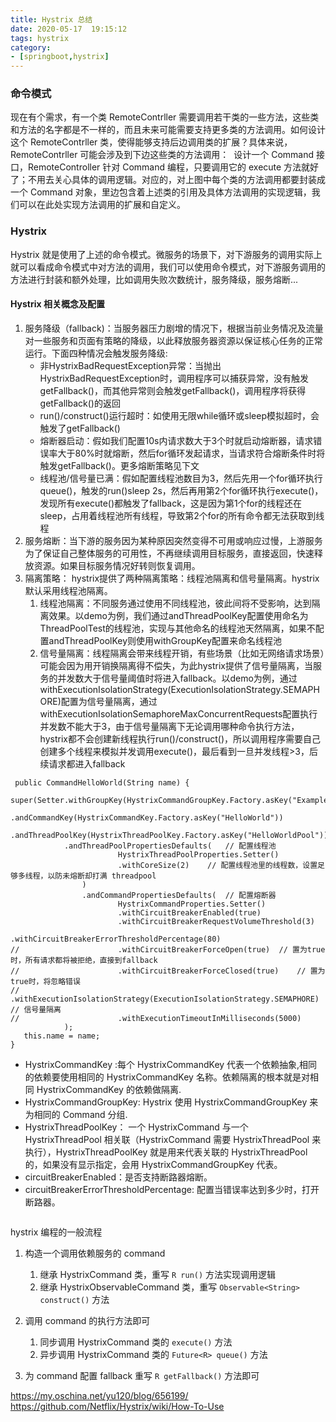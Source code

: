 ```yaml
---
title: Hystrix 总结
date: 2020-05-17  19:15:12
tags: hystrix
category: 
- [springboot,hystrix]
---
```


### 命令模式
现在有个需求，有一个类 RemoteContrller 需要调用若干类的一些方法，这些类和方法的名字都是不一样的，而且未来可能需要支持更多类的方法调用。如何设计这个 RemoteContrller 类，使得能够支持后边调用类的扩展？具体来说， RemoteContrller 可能会涉及到下边这些类的方法调用：
<img src="/pics/vendor_class.png" alt="">
设计一个 Command 接口，RemoteController 针对 Command 编程，只要调用它的 execute 方法就好了；不用去关心具体的调用逻辑。对应的，对上图中每个类的方法调用都要封装成一个 Command 对象，里边包含着上述类的引用及具体方法调用的实现逻辑，我们可以在此处实现方法调用的扩展和自定义。
<img src="/pics/command_pattern.png" alt="">

### Hystrix
Hystrix 就是使用了上述的命令模式。微服务的场景下，对下游服务的调用实际上就可以看成命令模式中对方法的调用，我们可以使用命令模式，对下游服务调用的方法进行封装和额外处理，比如调用失败次数统计，服务降级，服务熔断...

#### Hystrix 相关概念及配置
1. 服务降级（fallback)：当服务器压力剧增的情况下，根据当前业务情况及流量对一些服务和页面有策略的降级，以此释放服务器资源以保证核心任务的正常运行。下面四种情况会触发服务降级:
   + 非HystrixBadRequestException异常：当抛出HystrixBadRequestException时，调用程序可以捕获异常，没有触发getFallback()，而其他异常则会触发getFallback()，调用程序将获得getFallback()的返回
   + run()/construct()运行超时：如使用无限while循环或sleep模拟超时，会触发了getFallback()
   + 熔断器启动：假如我们配置10s内请求数大于3个时就启动熔断器，请求错误率大于80%时就熔断，然后for循环发起请求，当请求符合熔断条件时将触发getFallback()。更多熔断策略见下文
   + 线程池/信号量已满：假如配置线程池数目为3，然后先用一个for循环执行queue()，触发的run()sleep 2s，然后再用第2个for循环执行execute()，发现所有execute()都触发了fallback，这是因为第1个for的线程还在sleep，占用着线程池所有线程，导致第2个for的所有命令都无法获取到线程
2. 服务熔断：当下游的服务因为某种原因突然变得不可用或响应过慢，上游服务为了保证自己整体服务的可用性，不再继续调用目标服务，直接返回，快速释放资源。如果目标服务情况好转则恢复调用。
3. 隔离策略： hystrix提供了两种隔离策略：线程池隔离和信号量隔离。hystrix默认采用线程池隔离。
   1. 线程池隔离：不同服务通过使用不同线程池，彼此间将不受影响，达到隔离效果。以demo为例，我们通过andThreadPoolKey配置使用命名为ThreadPoolTest的线程池，实现与其他命名的线程池天然隔离，如果不配置andThreadPoolKey则使用withGroupKey配置来命名线程池
   2. 信号量隔离：线程隔离会带来线程开销，有些场景（比如无网络请求场景）可能会因为用开销换隔离得不偿失，为此hystrix提供了信号量隔离，当服务的并发数大于信号量阈值时将进入fallback。以demo为例，通过withExecutionIsolationStrategy(ExecutionIsolationStrategy.SEMAPHORE)配置为信号量隔离，通过withExecutionIsolationSemaphoreMaxConcurrentRequests配置执行并发数不能大于3，由于信号量隔离下无论调用哪种命令执行方法，hystrix都不会创建新线程执行run()/construct()，所以调用程序需要自己创建多个线程来模拟并发调用execute()，最后看到一旦并发线程>3，后续请求都进入fallback

```
 public CommandHelloWorld(String name) {
   super(Setter.withGroupKey(HystrixCommandGroupKey.Factory.asKey("ExampleGroup"))
            .andCommandKey(HystrixCommandKey.Factory.asKey("HelloWorld"))
            .andThreadPoolKey(HystrixThreadPoolKey.Factory.asKey("HelloWorldPool"))
            .andThreadPoolPropertiesDefaults(	// 配置线程池
                		HystrixThreadPoolProperties.Setter()
                		.withCoreSize(2)	// 配置线程池里的线程数，设置足够多线程，以防未熔断却打满 threadpool
                )
                .andCommandPropertiesDefaults(	// 配置熔断器
                		HystrixCommandProperties.Setter()
                		.withCircuitBreakerEnabled(true)
                		.withCircuitBreakerRequestVolumeThreshold(3)
                		.withCircuitBreakerErrorThresholdPercentage(80)
//                		.withCircuitBreakerForceOpen(true)	// 置为true时，所有请求都将被拒绝，直接到fallback
//                		.withCircuitBreakerForceClosed(true)	// 置为true时，将忽略错误
//                		.withExecutionIsolationStrategy(ExecutionIsolationStrategy.SEMAPHORE)	// 信号量隔离
//                		.withExecutionTimeoutInMilliseconds(5000)
            );
   this.name = name;
}
```
+ HystrixCommandKey :每个 HystrixCommandKey 代表一个依赖抽象,相同的依赖要使用相同的 HystrixCommandKey 名称。依赖隔离的根本就是对相同 HystrixCommandKey 的依赖做隔离.
+ HystrixCommandGroupKey: Hystrix 使用 HystrixCommandGroupKey 来为相同的 Command 分组.
+ HystrixThreadPoolKey： 一个 HystrixCommand 与一个 HystrixThreadPool 相关联（HystrixCommand 需要 HystrixThreadPool 来执行），HystrixThreadPoolKey 就是用来代表关联的 HystrixThreadPool 的，如果没有显示指定，会用 HystrixCommandGroupKey 代表。
+ circuitBreakerEnabled：是否支持断路器熔断。
+ circuitBreakerErrorThresholdPercentage: 配置当错误率达到多少时，打开断路器。

<img src="/pics/hystrix-command-flow-chart.png" alt="">


hystrix 编程的一般流程
1. 构造一个调用依赖服务的 command
   1. 继承 HystrixCommand 类，重写 `R run()` 方法实现调用逻辑
   2. 继承 HystrixObservableCommand  类，重写 `Observable<String> construct()` 方法

2. 调用 command 的执行方法即可
   1. 同步调用 HystrixCommand 类的 `execute()` 方法
   2. 异步调用 HystrixCommand 类的 `Future<R> queue()` 方法

3. 为 command 配置 fallback
   重写 `R getFallback()` 方法即可




https://my.oschina.net/yu120/blog/656199/
https://github.com/Netflix/Hystrix/wiki/How-To-Use
